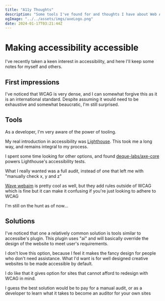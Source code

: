 ```yaml
---
title: "A11y Thoughts"
description: "Some tools I've found for and thoughts I have about Web Accessibility"
ogImage: "../../assets/imgs/axeLogo.png"
date: 2024-01-17T03:21:44Z
---
```


# Making accessibility accessible

I've recently taken a keen interest in accessibility, and here I'll keep some notes for myself and others.

## First impressions

I've noticed that WCAG is very dense, and I can somewhat forgive this as it is an international standard. Despite assuming it would need to be exhaustive and somewhat beaucratic, I'm still surprised.

## Tools 

As a developer, I'm very aware of the power of tooling. 

My real introduction in accessibility was [Lighthouse](https://pagespeed.web.dev). This took me a long way, and remains integral to my process. 

I spent some time looking for other options, and found [deque-labs/axe-core](https://github.com/dequelabs/axe-core) powers Lighthouse's accessibility tests. 

What I really wanted was a full audit, instead of one that left me with "manually check x, y and z"

[Wave webaim](https://wave.webaim.org/) is pretty cool as well, but they add rules outside of WCAG which is fine but it can make it confusing if you're just looking to adhere to WCAG

I'm still on the hunt as of now...

## Solutions

I've noticed that one a relatively common solution is tools similar to accessibe's plugin. This plugin uses "ai" and will basically override the design of the website to meet user's requirements. 

I don't love this option, because I feel it makes the fancy design for people who don't need assistance. What I'd want is for well designed creative websites to be made accessible by default. 

I do like that it gives option for sites that cannot afford to redesign with WCAG in mind. 

I guess the best solution would be to pay for a manual audit, or as a developer to learn what it takes to become an auditor for your own sites